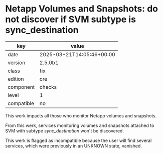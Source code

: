 [//]: # (werk v2)
# Netapp Volumes and Snapshots: do not discover if SVM subtype is sync_destination

key        | value
---------- | ---
date       | 2025-03-21T14:05:46+00:00
version    | 2.5.0b1
class      | fix
edition    | cre
component  | checks
level      | 1
compatible | no

This werk impacts all those who monitor Netapp volumes and snapshots.

From this werk, services monitoring volumes and snapshots attached to SVM with subtype
_sync_destination_ won't be discovered.

This werk is flagged as incompatible because the user will find several services,
which were previously in an UNKNOWN state, vanished.
